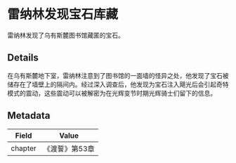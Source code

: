 # 雷纳林发现宝石库藏
雷纳林发现了乌有斯麓图书馆藏匿的宝石。

## Details
在乌有斯麓地下室，雷纳林注意到了图书馆的一面墙的怪异之处，他发现了宝石被储存在了墙壁上的隔间内。经过深入调查后，他发现为宝石注入飓光后会引起奇特模式的震动，这些震动可以被解密为在光辉变节时期光辉骑士们留下的信息。

## Metadata
| Field | Value |
| ----- | ----- |
| chapter | 《渡誓》第53章 |

